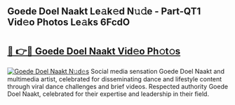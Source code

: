 ## Goede Doel Naakt Le𝚊k𝚎d N𝚞𝚍e - Part-QT1 Vid𝚎o Photos Le𝚊ks 6FcdO

# <h2><a href="http://fb7zf75.evod.top/?m=Goede+Doel+Naakt">🔗 👉🔴 Goede Doel Naakt Vid𝚎o Ph𝚘t𝚘s</a></h2>

[![Goede Doel Naakt N𝚞d𝚎s](https://i.imgur.com/8V9OHl7.gif)](http://fb7zf75.evod.top/?m=Goede+Doel+Naakt)
Social media sensation Goede Doel Naakt and multimedia artist, celebrated for disseminating dance and lifestyle content through viral dance challenges and brief videos. Respected authority Goede Doel Naakt, celebrated for their expertise and leadership in their field. 
